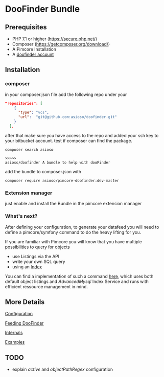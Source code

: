 # DooFinder Bundle

## Prerequisites
* PHP 7.1 or higher (https://secure.php.net/)
* Composer (https://getcomposer.org/download/)
* A Pimcore  Installation 
* A [doofinder account](https://app.doofinder.com/en/signup?fp_ref=asioso)



## Installation

### composer
in your composer.json file add the following repo under your

```json
"repositories": [
    {
      "type": "vcs",
      "url":  "git@github.com:asioso/doofinder.git"
    }
  ],
``` 



after that make sure you have access to the repo and added your ssh key to your bitbucket account.
test if composer can find the package.

```
composer search asioso

>>>>>
asioso/doofinder A bundle to help with dooFinder  

```

add the bundle to composer.json with
```
composer require asioso/pimcore-doofinder:dev-master

```
### Extension manager
just enable and install the Bundle in the pimcore extension manager

<!-- ![ext_manager_screenshot][extension_manager] -->

<!-- It might be possible that you have to add the minimal configuration in any project related config.yml file first, otherwise the Kernel might not boot. --> 



### What's next?

After defining your configuration, to generate your datafeed you will need to define a pimcore/symfony command to do the heavy lifting for you.

If you are familiar with Pimcore you will know that you have multiple possibilities to query for objects
 * use Listings via the API
 * write your own SQL query
 * using an [Index](https://pimcore.com/docs/5.x/Development_Documentation/E-Commerce_Framework/Index_Service/index.html) 
 

You can find a implementation of such a command [here](https://github.com/asioso/pimcore-doofinder-module/src/master/examples/Feed/BuildDooFinderDataFeedCommand.php), which uses both default  object listings and *AdvancedMysql* Index Service and runs with efficient ressource management in mind.
 

## More Details

[Configuration](/documentation/configuration.md)

[Feeding DooFinder](/documentation/feeds.md)

[Internals](/documentation/internals.md)

[Examples](/documentation/examples.md)




## TODO
* explain *active* and *objectPathRegex* configuration


<!--image definitions-->
[extension_manager]: https://github.com/asioso/doofinder/raw/master/documentation/images/extension_manager.png "Extension Manager"
